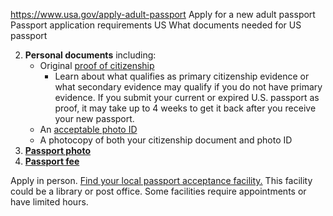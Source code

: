 

https://www.usa.gov/apply-adult-passport
Apply for a new adult passport
Passport application requirements US
What documents needed for US passport

2. **Personal documents**
   including:
   * Original
     [proof of citizenship](https://travel.state.gov/content/travel/en/passports/how-apply/citizenship-evidence.html)
     - Learn about what qualifies as primary citizenship evidence or what secondary evidence may qualify if you do not have primary evidence. If you submit your current or expired U.S. passport as proof, it may take up to 4 weeks to get it back after you receive your new passport.
   * An
     [acceptable photo ID](https://travel.state.gov/content/travel/en/passports/how-apply/identification.html)
   * A photocopy of both your citizenship document and photo ID
3. [**Passport photo**](https://travel.state.gov/content/travel/en/passports/how-apply/photos.html)
4. [**Passport fee**](https://travel.state.gov/content/travel/en/passports/how-apply/fees.html)

Apply in person.
[Find your local passport acceptance facility.](https://iafdb.travel.state.gov/)
This facility could be a library or post office. Some facilities require appointments or have limited hours.
